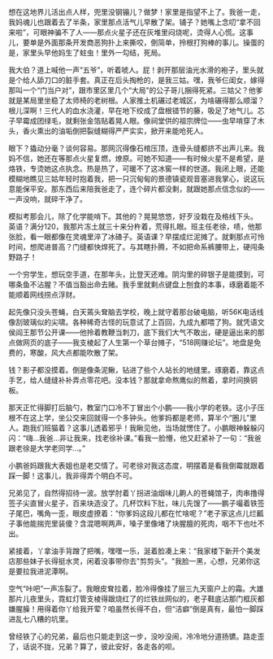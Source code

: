想在这地界儿活出点人样，兜里没钢镚儿？做梦！家里是指望不上了。我爸一走，我妈魂儿也跟着去了半条，家里那点活气儿早散了架。铺子？她嘴上念叨“拿不回来啦”，可眼神骗不了人——那点火星子还在灰堆里闷烧呢，烫得人心慌。这事儿，要单是外面那条开发商恶狗扑上来撕咬，倒简单，拎根打狗棒的事儿。操蛋的是，家里头早他妈生了蛀虫！里外一勾结，死局。

我大伯？道上喊他一声“五爷”，听着唬人。屁！剥开那层油光水滑的袍子，里头就是个给人舔刀口的脏手套。真正在后头掏枪的，是我三姑。嘿，我爷仨闺女，嫁得那叫一个“门当户对”，跟市里区里几个“大局”的公子哥儿捆得死紧。三姑父？他爹就是某局里坐稳了太师椅的老树根。人家推土机碾过老城区，为啥碾得那么顺溜？根儿深啊！三代人的血水浇灌，早在地下绞成了盘根错节的藤，吸足了地气儿。芯子早霉成团绿毛，就剩张金箔贴着晃人眼。像祠堂供的祖宗牌位——虫早啃穿了木头，香火熏出的油垢倒把裂缝糊得严严实实，掀开来能呛死人。

眼下？撬动分毫？谈何容易。那网沉得像石棺压顶，连骨头缝都挤不出声儿来。我妈不信，她还在等那点火星复燃，燎原。可她不知道——有时候火星不是希望，是烙铁，专烫她这点执念。热是热了，可暖不了这冰窖一样的世道。我闭上眼，还能模糊地瞧见三姑年轻时抱着我，把一只沉甸甸的景德镇瓷观音塞进我掌心，说这玩意能保平安。那东西后来陪我爸走了，连个碎片都没剩，就跟她那点信念似的——一声没响，就碎干净了。

模拟考那会儿，除了化学能啃下。其他的？晃晃悠悠，好歹没栽在及格线下头。 英语？满分120，我那片冻土就三十来分杵着，荒得扎眼。班主任老徐，啧，他那张脸，看一眼都像在灵魂里淬了冰碴子。英语课？早摆成烂泥摊了。就剩那点可怜时间，想爬进普高？门缝都快焊死了。与其瞎扑腾，不如把命系裤腰带上，硬闯条野路子！

一个穷学生，想玩空手道，在那年头，比登天还难。阴沟里的碎银子是能摸到，可哪条鱼不沾腥？不值当豁出命去赌。我手里就剩点键盘上刨食的本事，琢磨着能不能顺着网线捞点浮财。

起先像只没头苍蝇，白天蔫头耷脑去学校，晚上就守着那台破电脑，听56K电话线像刮玻璃似的尖啸。各种稀奇古怪的玩意试了上百回，九成九都喂了狗。就凭语文侯阎王那节公开课——他拎着教鞭当刺刀，底下我们大气不敢出，硬是逼出来的那点做网页的底子——我支棱起了人生第一个草台摊子，“518网赚论坛”。地盘是免费的，寒酸，风大点都能吹散了架。

钱？影子都没摸着。倒是像条泥鳅，钻进了些个人站长的地缝里。琢磨着，靠这点手艺，给人缝缝补补弄点零花吧。没本钱？那就拿命熬鹰似的熬着，拿时间换铜板。

那天正忙得脚打后脑勺，教室门口冷不丁冒出个小鹏——我小学的老铁。这小子压根不在这上学，坐公交来回就得一个多钟头。他爹妈都是老师，算半个“圈儿”里人。跑我们班猫着？这事儿透着邪乎！我瞅见他，当场就愣住了。小鹏眼神躲躲闪闪：“嗨…我爸…非让我来，找老徐补课。”看我一脸懵，他又赶紧补了一句：“我爸跟老徐是大学老同学…。”

小鹏爸妈跟我大表姐也是老交情了。可老徐对我这态度，明摆着是看我倒霉就跟着踩一脚！这事儿，我非得弄个明白不可。

兄弟见了，自然得招待一波。放学肘着丫拐进油烟味儿齁人的苍蝇馆子，肉串撸得签子尖直冒火星子，百来块造没了。几杯饮料下肚，味儿先馊了——鹏子嘬着铁签子尾巴，嘴角一歪，眼皮虚撩着：“你爹妈这段儿都在忙啥呢？”老子家这点儿烂瓤子事他能揣兜里装傻？含混嗯啊两声，嗓子里像堵了块腥膻的死肉，咽不下也吐不出。

紧接着，丫拿油手背蹭了把嘴，嘿嘿一乐，涎着脸凑上来：“我家楼下新开个美发店那些妹子长得挺水灵，闲着没事带你去"剪剪头"。"我脸一黑，心想，兄弟你这是要拉我进泥潭啊。

空气“咔吧”一声冻裂了。我眼皮耷拉着，脸冷得像挂了层三九天窗户上的霜。大雄那片儿夜里头，霓虹灯管支棱得跟烧红了的烂铁丝网似的，老子鞋底沾那门框灰都嫌腥臊！用得着你丫给我开荤？咱虽然长得不白，但“洁癖”倒是真有，最怕一脚踩进乱七八糟的坑里。

曾经铁了心的兄弟，最后也只能走到这一步，没吵没闹，冷冷地分道扬镳。路走歪了，话说不拢，兄弟？算了，彼此安好，各走各的呗。
